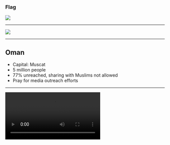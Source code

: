 ### Flag

![](https://upload.wikimedia.org/wikipedia/commons/d/dd/Flag_of_Oman.svg)

---

![](https://upload.wikimedia.org/wikipedia/commons/f/fb/Oman_on_the_globe_%28Afro-Eurasia_centered%29.svg)

---

## Oman

-   Capital: Muscat
-   5 million people
-   77% unreached, sharing with Muslims not allowed
-   Pray for media outreach efforts

---

![](https://f000.backblazeb2.com/file/ccw-prayer/oman.mp4)
